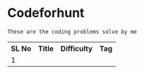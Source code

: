 # Codeforhunt
```These are the coding problems solve by me ```
<table>
  <tr>
  <th style="width:"100%";height:"100%"">SL No</th>
  <th>Title</th>
  <th>Difficulty</th>
  <th>Tag</th>
  <tr>
    <tr>
      <td>1</td>
  </tr>
  </table>
